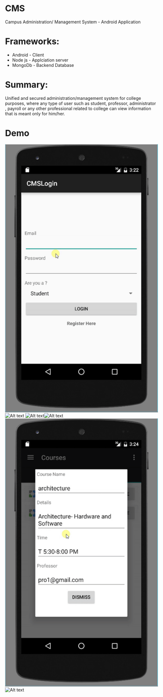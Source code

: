 # CMS
Campus Administration/ Management System - Android Application

# Frameworks:
* Android - Client
* Node js - Applciation server
* MongoDb - Backend Database

# Summary:
Unified and secured administration/management system for college purposes, where any type of user such as student, professor, administrator , payroll or any other professional related to college can view information that is meant only for him/her.

# Demo
![Alt text](/artifacts/images/LoginStudent.gif)![Alt text](/artifacts/images/StudentLogin2.gif)
![Alt text](/artifacts/images/Course.gif)![Alt text](/artifacts/images/Professor1.gif)
![Alt text](/artifacts/images/ProfessorCourse.gif)![Alt text](/artifacts/images/ProfessorFinal.gif)


